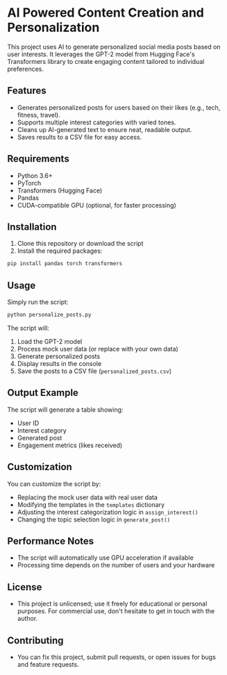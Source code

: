 # AI Powered Content Creation and Personalization 
This project uses AI to generate personalized social media posts based on user interests. It leverages the GPT-2 model from Hugging Face's Transformers library to create engaging content tailored to individual preferences.

## Features
- Generates personalized posts for users based on their likes (e.g., tech, fitness, travel).
- Supports multiple interest categories with varied tones.
- Cleans up AI-generated text to ensure neat, readable output.
- Saves results to a CSV file for easy access.

## Requirements
- Python 3.6+
- PyTorch
- Transformers (Hugging Face)
- Pandas
- CUDA-compatible GPU (optional, for faster processing)

## Installation

1. Clone this repository or download the script
2. Install the required packages:

```bash
pip install pandas torch transformers
```

## Usage

Simply run the script:

```bash
python personalize_posts.py
```

The script will:
1. Load the GPT-2 model
2. Process mock user data (or replace with your own data)
3. Generate personalized posts
4. Display results in the console
5. Save the posts to a CSV file (`personalized_posts.csv`)

## Output Example
The script will generate a table showing:
- User ID
- Interest category
- Generated post
- Engagement metrics (likes received)

## Customization
You can customize the script by:
- Replacing the mock user data with real user data
- Modifying the templates in the `templates` dictionary
- Adjusting the interest categorization logic in `assign_interest()`
- Changing the topic selection logic in `generate_post()`

## Performance Notes
- The script will automatically use GPU acceleration if available
- Processing time depends on the number of users and your hardware


## License
- This project is unlicensed; use it freely for educational or personal purposes. For commercial use, don't hesitate to get in touch with the author.

## Contributing
- You can fix this project, submit pull requests, or open issues for bugs and feature requests.
